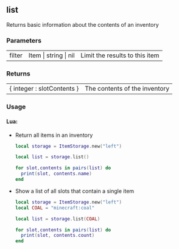 ## list

Returns basic information about the contents of an inventory

### Parameters

||||
|-|-|-|
|filter|Item &#124; string &#124; nil|Limit the results to this item|

### Returns

|||
|-|-|
| { integer : slotContents } | The contents of the inventory |

### Usage

#### Lua:

* Return all items in an inventory
  ```lua
  local storage = ItemStorage.new("left")

  local list = storage.list()

  for slot,contents in pairs(list) do
    print(slot, contents.name)
  end
  ```

* Show a list of all slots that contain a single item
  ```lua
  local storage = ItemStorage.new("left")
  local COAL = "minecraft:coal"

  local list = storage.list(COAL)

  for slot,contents in pairs(list) do
    print(slot, contents.count)
  end
  ```
